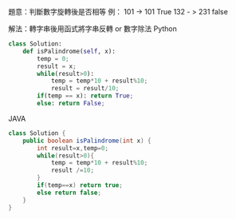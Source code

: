 題意：判斷數字旋轉後是否相等
例：
101 -> 101 True
132 - > 231 false

解法：轉字串後用函式將字串反轉 or 數字除法
Python
```python
class Solution:
    def isPalindrome(self, x):
        temp = 0;
        result = x;
        while(result>0):
            temp = temp*10 + result%10;
            result = result/10;
        if(temp == x): return True;
        else: return False;
```

JAVA
```java
class Solution {
    public boolean isPalindrome(int x) {
        int result=x,temp=0;
        while(result>0){
            temp = temp*10 + result%10;
            result /=10;
        } 
        if(temp==x) return true;
        else return false;
    }
}

```

